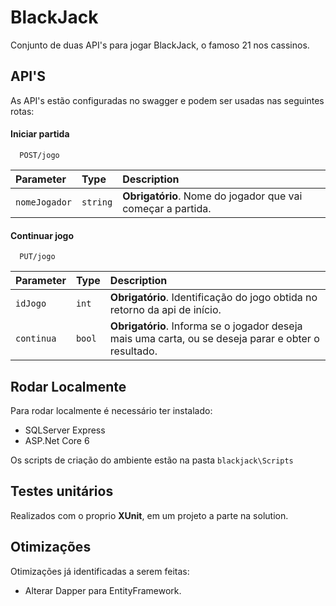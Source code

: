 
# BlackJack

Conjunto de duas API's para jogar BlackJack, o famoso 21 nos cassinos.


## API'S

As API's estão configuradas no swagger e podem ser usadas nas seguintes rotas: 

#### Iniciar partida

```http
  POST/jogo
```

| Parameter | Type     | Description                |
| :-------- | :------- | :------------------------- |
| `nomeJogador` | `string` | **Obrigatório**. Nome do jogador que vai começar a partida. |

#### Continuar jogo

```http
  PUT/jogo
```

| Parameter | Type     | Description                       |
| :-------- | :------- | :-------------------------------- |
| `idJogo`      | `int` | **Obrigatório**. Identificação do jogo obtida no retorno da api de início. |
| `continua`      | `bool` | **Obrigatório**. Informa se o jogador deseja mais uma carta, ou se deseja parar e obter o resultado. |




## Rodar Localmente

Para rodar localmente é necessário ter instalado:
- SQLServer Express
- ASP.Net Core 6

Os scripts de criação do ambiente estão na pasta `blackjack\Scripts`
## Testes unitários

Realizados com o proprio **XUnit**, em um projeto a parte na solution.



## Otimizações 

Otimizações já identificadas a serem feitas:

- Alterar Dapper para EntityFramework.

